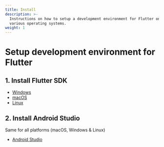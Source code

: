 ```yaml
---
title: Install
description: >-
  Instructions on how to setup a development environment for Flutter on
  various operating systems.
weight: 1
---
```


# Setup development environment for Flutter

## 1. Install Flutter SDK

- [Windows](windows)
- [macOS](mac)
- [Linux](linux)

## 2. Install Android Studio

Same for all platforms (macOS, Windows & Linux)

- [Android Studio](android-studio)
